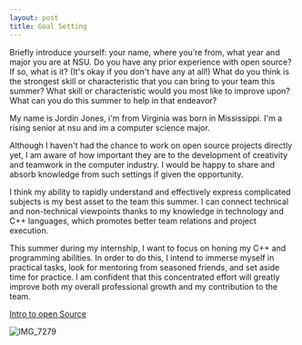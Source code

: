 ```yaml
---
layout: post
title: Goal Setting
---
```

Briefly introduce yourself: your name, where you’re from, what year and major you are at NSU.
Do you have any prior experience with open source? If so, what is it? (It's okay if you don't have any at all!)
What do you think is the strongest skill or characteristic that you can bring to your team this summer?
What skill or characteristic would you most like to improve upon? What can you do this summer to help in that endeavor?

My name is Jordin Jones, i'm from Virginia was born in Mississippi. I'm a rising senior at nsu and im a computer science major.

Although I haven't had the chance to work on open source projects directly yet, I am aware of how important they are to the development of creativity
and teamwork in the computer industry. I would be happy to share and absorb knowledge from such settings if given the opportunity.

I think my ability to rapidly understand and effectively express complicated subjects is my best asset to the team this summer. I can connect technical and non-technical viewpoints thanks to my knowledge in technology and C++ languages, which promotes better team relations and project execution.

This summer during my internship, I want to focus on honing my C++ and programming abilities. In order to do this, I intend to immerse myself in practical tasks, look for mentoring from seasoned friends, and set aside time for practice. I am confident that this concentrated effort will greatly improve both my overall professional growth and my contribution to the team.

[Intro to open Source](https://github.com/www.geeksforgeeks.org)

![IMG_7279](https://github.com/Jordin221/Jordin221.github.io/assets/173185647/e1164f8f-ac8a-4f5d-aa05-bd1efc79dd9f)



